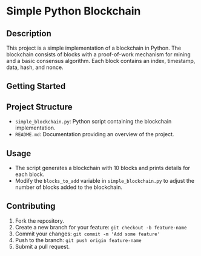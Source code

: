 <!DOCTYPE html>
<html lang="en">

<head>
  <meta charset="UTF-8">
  <meta name="viewport" content="width=device-width, initial-scale=1.0">
  <title>Simple Python Blockchain</title>
</head>

<body>

  <h1>Simple Python Blockchain</h1>

  <h2>Description</h2>

  <p>This project is a simple implementation of a blockchain in Python. The blockchain consists of blocks with a proof-of-work mechanism for mining and a basic consensus algorithm. Each block contains an index, timestamp, data, hash, and nonce.</p>

  <h2>Getting Started</h2>


  <h2>Project Structure</h2>

  <ul>
    <li><code>simple_blockchain.py</code>: Python script containing the blockchain implementation.</li>
    <li><code>README.md</code>: Documentation providing an overview of the project.</li>
  </ul>

  <h2>Usage</h2>

  <ul>
    <li>The script generates a blockchain with 10 blocks and prints details for each block.</li>
    <li>Modify the <code>blocks_to_add</code> variable in <code>simple_blockchain.py</code> to adjust the number of blocks added to the blockchain.</li>
  </ul>

  <h2>Contributing</h2>

  <ol>
    <li>Fork the repository.</li>
    <li>Create a new branch for your feature: <code>git checkout -b feature-name</code></li>
    <li>Commit your changes: <code>git commit -m 'Add some feature'</code></li>
    <li>Push to the branch: <code>git push origin feature-name</code></li>
    <li>Submit a pull request.</li>
  </ol>

</body>

</html>
